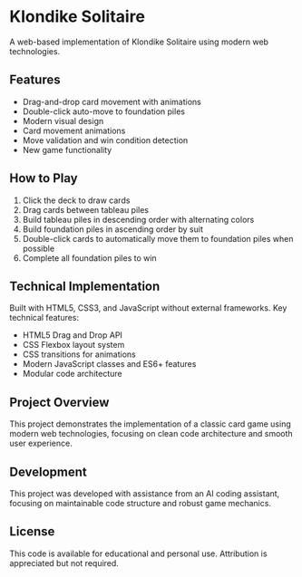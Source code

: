 # Klondike Solitaire

A web-based implementation of Klondike Solitaire using modern web technologies.

## Features

- Drag-and-drop card movement with animations
- Double-click auto-move to foundation piles
- Modern visual design
- Card movement animations
- Move validation and win condition detection
- New game functionality

## How to Play

1. Click the deck to draw cards
2. Drag cards between tableau piles
3. Build tableau piles in descending order with alternating colors
4. Build foundation piles in ascending order by suit
5. Double-click cards to automatically move them to foundation piles when possible
6. Complete all foundation piles to win

## Technical Implementation

Built with HTML5, CSS3, and JavaScript without external frameworks. Key technical features:

- HTML5 Drag and Drop API
- CSS Flexbox layout system
- CSS transitions for animations
- Modern JavaScript classes and ES6+ features
- Modular code architecture

## Project Overview

This project demonstrates the implementation of a classic card game using modern web technologies, focusing on clean code architecture and smooth user experience.

## Development

This project was developed with assistance from an AI coding assistant, focusing on maintainable code structure and robust game mechanics.

## License

This code is available for educational and personal use. Attribution is appreciated but not required. 